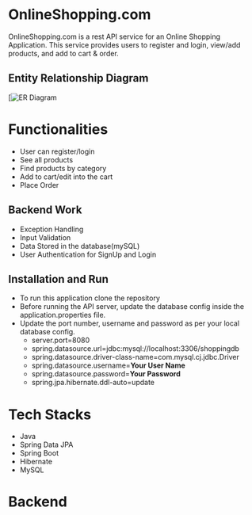# OnlineShopping.com 

OnlineShopping.com is a rest API service for an Online Shopping Application. This service provides users to register and login, view/add products, and add to cart & order.

## Entity Relationship Diagram

[![ER Diagram]()

# Functionalities
-   User can register/login
-   See all products
-   Find products by category
-   Add to cart/edit into the cart
-   Place Order

## Backend Work
-  Exception Handling
-  Input Validation
-  Data Stored in the database(mySQL)
-  User Authentication for SignUp and Login

## Installation and Run

-   To run this application clone the repository 
-   Before running the API server, update the database config inside the application.properties file.
-   Update the port number, username and password as per your local database config.
    -   server.port=8080
    -   spring.datasource.url=jdbc:mysql://localhost:3306/shoppingdb
    -   spring.datasource.driver-class-name=com.mysql.cj.jdbc.Driver
    -   spring.datasource.username=**Your User Name**
    -   spring.datasource.password=**Your Password**
    -   spring.jpa.hibernate.ddl-auto=update

# Tech Stacks

-   Java
-   Spring Data JPA
-   Spring Boot
-   Hibernate
-   MySQL

# Backend